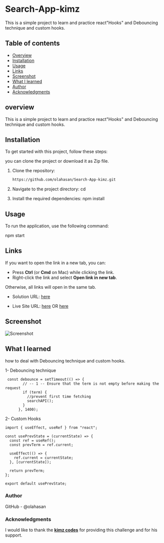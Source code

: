 # Search-App-kimz

This is a simple project to learn and practice react"Hooks" and Debouncing technique and custom hooks. 

## Table of contents

- [Overview](#overview)
- [Installation](#Installation)
- [Usage](#Usage)
- [Links](#Links)
- [Screenshot](#Screenshot)
- [What I learned](#what-i-learned)
- [Author](#author)
- [Acknowledgments](#Acknowledgments)


## overview
This is a simple project to learn and practice react"Hooks" and Debouncing technique and custom hooks. 


## Installation
To get started with this project, follow these steps:

you can clone the project or download it as Zip file.
1. Clone the repository:
   ```bash
   https://github.com/olahasan/Search-App-kimz.git

2. Navigate to the project directory:
   cd <project-directory>

3. Install the required dependencies:
   npm install   


## Usage
To run the application, use the following command:

npm start


## Links

If you want to open the link in a new tab, you can:

- Press **Ctrl** (or **Cmd** on Mac) while clicking the link.
- Right-click the link and select **Open link in new tab**.

Otherwise, all links will open in the same tab.


- Solution URL: [here](https://github.com/olahasan/Search-App-kimz)

- Live Site URL: [here](https://search-app-kimz.surge.sh/) OR [here](https://search-app-kimz.netlify.app/)

 ## Screenshot
 

![Screenshot](./public/pic.jpg)

## What I learned
how to deal with Debouncing technique and custom hooks.

1- Debouncing technique
```
 const debounce = setTimeout(() => {
        // -- 1 -- Ensure that the term is not empty before making the request
        if (term) {
          //prevent first time fetching
          searchAPI();
        }
      }, 1400);
```

2- Custom Hooks 

```
import { useEffect, useRef } from "react";

const usePrevState = (currentState) => {
  const ref = useRef();
  const prevTerm = ref.current;

  useEffect(() => {
    ref.current = currentState;
  }, [currentState]);

  return prevTerm;
};

export default usePrevState;
```

### Author

GitHub - @olahasan

### Acknowledgments

I would like to thank the **[kimz codes](https://www.youtube.com/@kimzcodes)** for providing this challenge and for his support.


